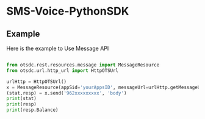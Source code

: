 # SMS-Voice-PythonSDK
## Example

Here is the example to Use Message API
```python

from otsdc.rest.resources.message import MessageResource
from otsdc.url.http_url import HttpOTSUrl

urlHttp = HttpOTSUrl()
x = MessageResource(appSid='yourAppsID', messageUrl=urlHttp.getMessageURL())
(stat,resp) = x.send('962xxxxxxxxx', 'body')
print(stat)
print(resp)
print(resp.Balance)

```